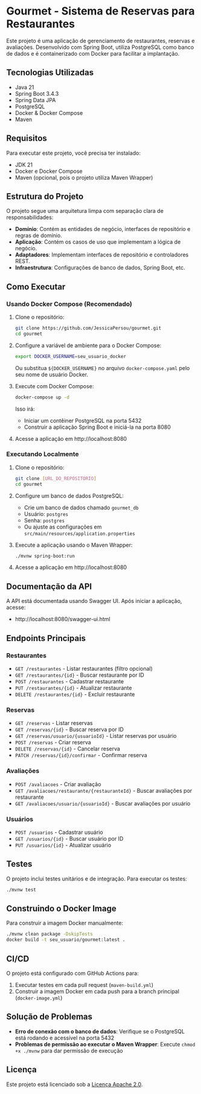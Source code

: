 # Gourmet - Sistema de Reservas para Restaurantes

Este projeto é uma aplicação de gerenciamento de restaurantes, reservas e avaliações. Desenvolvido com Spring Boot, utiliza PostgreSQL como banco de dados e é containerizado com Docker para facilitar a implantação.

## Tecnologias Utilizadas

- Java 21
- Spring Boot 3.4.3
- Spring Data JPA
- PostgreSQL
- Docker & Docker Compose
- Maven

## Requisitos

Para executar este projeto, você precisa ter instalado:

- JDK 21
- Docker e Docker Compose
- Maven (opcional, pois o projeto utiliza Maven Wrapper)

## Estrutura do Projeto

O projeto segue uma arquitetura limpa com separação clara de responsabilidades:

- **Domínio**: Contém as entidades de negócio, interfaces de repositório e regras de domínio.
- **Aplicação**: Contém os casos de uso que implementam a lógica de negócio.
- **Adaptadores**: Implementam interfaces de repositório e controladores REST.
- **Infraestrutura**: Configurações de banco de dados, Spring Boot, etc.

## Como Executar

### Usando Docker Compose (Recomendado)

1. Clone o repositório:
   ```bash
   git clone https://github.com/JessicaPersou/gourmet.git
   cd gourmet
   ```

2. Configure a variável de ambiente para o Docker Compose:
   ```bash
   export DOCKER_USERNAME=seu_usuario_docker
   ```
   Ou substitua `${DOCKER_USERNAME}` no arquivo `docker-compose.yaml` pelo seu nome de usuário Docker.

3. Execute com Docker Compose:
   ```bash
   docker-compose up -d
   ```

   Isso irá:
    - Iniciar um contêiner PostgreSQL na porta 5432
    - Construir a aplicação Spring Boot e iniciá-la na porta 8080

4. Acesse a aplicação em http://localhost:8080

### Executando Localmente

1. Clone o repositório:
   ```bash
   git clone [URL_DO_REPOSITORIO]
   cd gourmet
   ```

2. Configure um banco de dados PostgreSQL:
    - Crie um banco de dados chamado `gourmet_db`
    - Usuário: `postgres`
    - Senha: `postgres`
    - Ou ajuste as configurações em `src/main/resources/application.properties`

3. Execute a aplicação usando o Maven Wrapper:
   ```bash
   ./mvnw spring-boot:run
   ```

4. Acesse a aplicação em http://localhost:8080

## Documentação da API

A API está documentada usando Swagger UI. Após iniciar a aplicação, acesse:

- http://localhost:8080/swagger-ui.html

## Endpoints Principais

### Restaurantes

- `GET /restaurantes` - Listar restaurantes (filtro opcional)
- `GET /restaurantes/{id}` - Buscar restaurante por ID
- `POST /restaurantes` - Cadastrar restaurante
- `PUT /restaurantes/{id}` - Atualizar restaurante
- `DELETE /restaurantes/{id}` - Excluir restaurante

### Reservas

- `GET /reservas` - Listar reservas
- `GET /reservas/{id}` - Buscar reserva por ID
- `GET /reservas/usuario/{usuarioId}` - Listar reservas por usuário
- `POST /reservas` - Criar reserva
- `DELETE /reservas/{id}` - Cancelar reserva
- `PATCH /reservas/{id}/confirmar` - Confirmar reserva

### Avaliações

- `POST /avaliacoes` - Criar avaliação
- `GET /avaliacoes/restaurante/{restauranteId}` - Buscar avaliações por restaurante
- `GET /avaliacoes/usuario/{usuarioId}` - Buscar avaliações por usuário

### Usuários

- `POST /usuarios` - Cadastrar usuário
- `GET /usuarios/{id}` - Buscar usuário por ID
- `PUT /usuarios/{id}` - Atualizar usuário

## Testes

O projeto inclui testes unitários e de integração. Para executar os testes:

```bash
./mvnw test
```

## Construindo o Docker Image

Para construir a imagem Docker manualmente:

```bash
./mvnw clean package -DskipTests
docker build -t seu_usuario/gourmet:latest .
```

## CI/CD

O projeto está configurado com GitHub Actions para:

1. Executar testes em cada pull request (`maven-build.yml`)
2. Construir a imagem Docker em cada push para a branch principal (`docker-image.yml`)

## Solução de Problemas

- **Erro de conexão com o banco de dados**: Verifique se o PostgreSQL está rodando e acessível na porta 5432
- **Problemas de permissão ao executar o Maven Wrapper**: Execute `chmod +x ./mvnw` para dar permissão de execução

## Licença

Este projeto está licenciado sob a [Licença Apache 2.0](http://www.apache.org/licenses/LICENSE-2.0).
